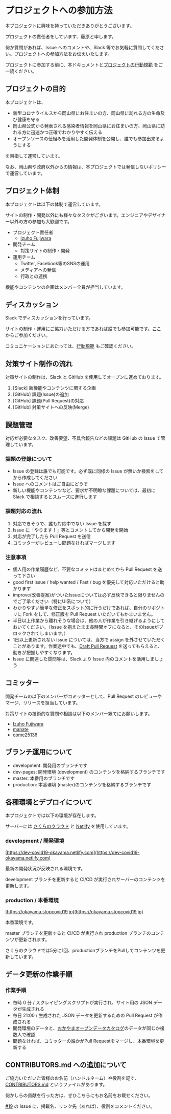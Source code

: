 # プロジェクトへの参加方法

本プロジェクトに興味を持っていただきありがとうございます。

プロジェクトの責任者をしています、藤原と申します。

何か質問があれば、Issue へのコメントや、Slack 等でお気軽に質問してください。プロジェクトへの参加方法をお伝えいたします。

プロジェクトに参加する前に、本ドキュメントと[プロジェクトの行動規範](CODE_OF_CONDUCT.md) をご一読ください。

## プロジェクトの目的

本プロジェクトは、

- 新型コロナウイルスから岡山県にお住まいの方、岡山県に訪れる方の生命及び健康を守る
- 岡山県公式から発表される感染者情報を岡山県にお住まいの方、岡山県に訪れる方に迅速かつ正確でわかりやすく伝える
- オープンソースの仕組みを活用した開発体制を公開し、誰でも参加出来るようにする

を目指して運営しています。

なお、岡山県や政府以外からの情報は、本プロジェクトでは発信しないポリシーで運営しています。

## プロジェクト体制
本プロジェクトは以下の体制で運営しています。

サイトの制作・開発以外にも様々なタスクがございます。エンジニアやデザイナー以外の方の参加も大歓迎です。

- プロジェクト責任者
  - [Izuho Fujiwara](https://www.facebook.com/fujiwaraizuho1222)
- 開発チーム
  - 対策サイトの制作・開発
- 運用チーム
  - Twitter, Facebook等のSNSの運用
  - メディアへの発信
  - 行政との連携

機能やコンテンツの企画はメンバー全員が担当しています。

## ディスカッション
Slack でディスカッションを行っています。

サイトの制作・運用にご協力いただける方であれば誰でも参加可能です。[ここ](https://join.slack.com/t/okayama-stopcovid19/shared_invite/zt-d86r1ajq-ba1w0w71DGcX_fed6lufog) からご参加ください。

コミュニケーションにあたっては、[行動規範](https://github.com/stopcovid19-okayama/covid19/blob/development/CODE_OF_CONDUCT.md) もご確認ください。

## 対策サイト制作の流れ
対策サイトの制作は、Slack と GitHub を使用してオープンに進めております。

1. [Slack] 新機能やコンテンツに関する企画
2. [GitHub] 課題(Issue)の追加
3. [GitHub] 課題(Pull Request)の対応
4. [GitHub] 対策サイトへの反映(Merge)

## 課題管理
対応が必要なタスク、改善要望、不具合報告などの課題は GitHub の Issue で管理しています。

### 課題の登録について
- Issue の登録は誰でも可能です。必ず既に同様の Issue が無いか検索をしてから作成してください
- Issue へのコメントはご自由にどうぞ
- 新しい機能やコンテンツなど、要求が不明瞭な課題については、最初に Slack で相談するとスムーズに進行します

### 課題対応の流れ
1. 対応できそうで、誰も対応中でない Issue を探す
2. Issue に「やります！」等とコメントしてから開発を開始
3. 対応が完了したら Pull Request を送信
4. コミッターがレビューし問題なければマージします

### 注意事項
- 個人用の作業履歴など、不要なコミットはまとめてから Pull Request を送って下さい
- good first issue / help wanted / Fast / bug を優先して対応いただけると助かります
- improve(改善提案)がついたIssueについては必ず反映できると限りませんのでご了承ください（特にUI系について）
- わかりやすい簡単な修正をスポット的に行うだけであれば、自分のリポジトリに Fork をして、修正版を Pull Request いただいてもかまいません。
- 半日以上作業から離れそうな場合は、他の人が作業を引き継げるようにしておいてください。（Issue を抱えたまま長時間オフになると、そのIssueがブロックされてしまいます。）
- 1日以上更新されない Issue については、当方で assign を外させていただくことがあります。作業途中でも、[Draft Pull Request](https://qiita.com/tatane616/items/13da1b6797a7b871ad58) を送ってもらえると、動きが把握しやすくなります。
- Issue に関連した質問等は、Slack より Issue 内のコメントを活用しましょう

## コミッター
開発チームの以下のメンバーがコミッターとして、Pull Request のレビューやマージ、リリースを担当しています。

対策サイトの技術的な質問や相談は以下のメンバー宛てにお願いします。

- [Izuho Fujiwara](https://github.com/fujiwaraizuho)
- [manate](https://github.com/manate-anagram)
- [come25136](https://github.com/come25136)

## ブランチ運用について
- development: 開発用のブランチです
- dev-pages: 開発環境 (development) のコンテンツを格納するブランチです
- master: 本番用のブランチです
- production: 本番環境 (master)のコンテンツを格納するブランチです

## 各種環境とデプロイについて
本プロジェクトでは以下の環境が存在します。

サーバーには [さくらのクラウド](https://cloud.sakura.ad.jp/) と [Netlify](https://netlify.com/) を使用しています。

### development / 開発環境
[https://dev-covid19-okayama.netlify.com](https://dev-covid19-okayama.netlify.com)

最新の開発状況が反映される環境です。 

development ブランチを更新すると CI/CD が実行されサーバーのコンテンツを更新します。

### production / 本番環境
[https://okayama.stopcovid19.jp](https://okayama.stopcovid19.jp)

本番環境です。 

master ブランチを更新すると CI/CD が実行され production ブランチのコンテンツが更新されます。

さくらのクラウドでは5分に1回、productionブランチをPullしてコンテンツを更新しています。

## データ更新の作業手順
### 作業手順
- 毎時 0 分 / スクレイピングスクリプトが実行され、サイト用の JSON データが生成される
- 毎日 21:00 / 生成された JSON データを更新するための Pull Request が作成される
- 開発環境のデータと、[おかやまオープンデータカタログ](http://www.okayama-opendata.jp/opendata/ga120PreAction.action?keyTitle=d9c4776db7f09fff161953a2aaf03b80a9abad48)のデータが同じか複数人で確認
- 問題なければ、コミッターの誰かがPull Requestをマージし、本番環境を更新する

## CONTRIBUTORS.md への追加について
ご協力いただいた皆様のお名前（ハンドルネーム）や役割を記す、[CONTRIBUTORS.md](https://github.com/stopcovid19-okayama/covid19/blob/development/CONTRIBUTORS.md) というファイルがあります。

何かしらの貢献を行った方は、ぜひこちらにもお名前をお載せください。

[#19](https://github.com/stopcovid19-okayama/covid19/issues/19) の Issue に、掲載名、リンク先（あれば）、役割をコメントください。
